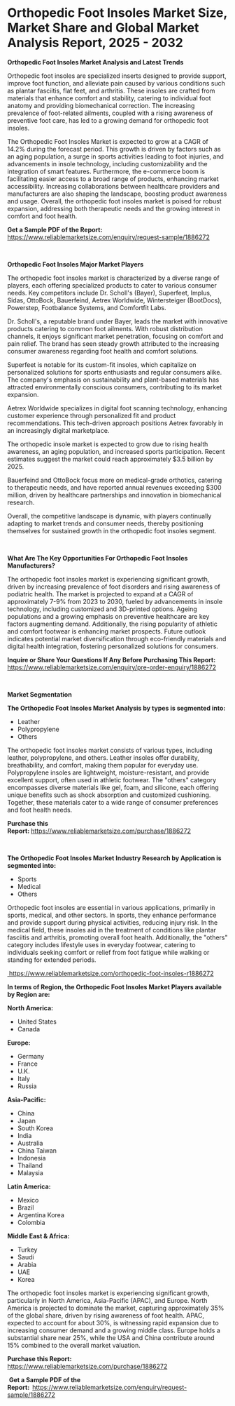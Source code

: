 <p><h1>Orthopedic Foot Insoles Market Size, Market Share and Global Market Analysis Report, 2025 - 2032</h1></p><p><strong>Orthopedic Foot Insoles Market Analysis and Latest Trends</strong></p>
<p><p>Orthopedic foot insoles are specialized inserts designed to provide support, improve foot function, and alleviate pain caused by various conditions such as plantar fasciitis, flat feet, and arthritis. These insoles are crafted from materials that enhance comfort and stability, catering to individual foot anatomy and providing biomechanical correction. The increasing prevalence of foot-related ailments, coupled with a rising awareness of preventive foot care, has led to a growing demand for orthopedic foot insoles.</p><p>The Orthopedic Foot Insoles Market is expected to grow at a CAGR of 14.2% during the forecast period. This growth is driven by factors such as an aging population, a surge in sports activities leading to foot injuries, and advancements in insole technology, including customizability and the integration of smart features. Furthermore, the e-commerce boom is facilitating easier access to a broad range of products, enhancing market accessibility. Increasing collaborations between healthcare providers and manufacturers are also shaping the landscape, boosting product awareness and usage. Overall, the orthopedic foot insoles market is poised for robust expansion, addressing both therapeutic needs and the growing interest in comfort and foot health.</p></p>
<p><strong>Get a Sample PDF of the Report:&nbsp;</strong> <a href="https://www.reliablemarketsize.com/enquiry/request-sample/1886272?utm_campaign=2480&utm_medium=2&utm_source=Github&utm_content=ia&utm_term=13042025&utm_id=orthopedic-foot-insoles">https://www.reliablemarketsize.com/enquiry/request-sample/1886272</a></p>
<p>&nbsp;</p>
<p><strong>Orthopedic Foot Insoles Major Market Players</strong></p>
<p><p>The orthopedic foot insoles market is characterized by a diverse range of players, each offering specialized products to cater to various consumer needs. Key competitors include Dr. Scholl's (Bayer), Superfeet, Implus, Sidas, OttoBock, Bauerfeind, Aetrex Worldwide, Wintersteiger (BootDocs), Powerstep, Footbalance Systems, and Comfortfit Labs. </p><p>Dr. Scholl's, a reputable brand under Bayer, leads the market with innovative products catering to common foot ailments. With robust distribution channels, it enjoys significant market penetration, focusing on comfort and pain relief. The brand has seen steady growth attributed to the increasing consumer awareness regarding foot health and comfort solutions.</p><p>Superfeet is notable for its custom-fit insoles, which capitalize on personalized solutions for sports enthusiasts and regular consumers alike. The company's emphasis on sustainability and plant-based materials has attracted environmentally conscious consumers, contributing to its market expansion.</p><p>Aetrex Worldwide specializes in digital foot scanning technology, enhancing customer experience through personalized fit and product recommendations. This tech-driven approach positions Aetrex favorably in an increasingly digital marketplace.</p><p>The orthopedic insole market is expected to grow due to rising health awareness, an aging population, and increased sports participation. Recent estimates suggest the market could reach approximately $3.5 billion by 2025.</p><p>Bauerfeind and OttoBock focus more on medical-grade orthotics, catering to therapeutic needs, and have reported annual revenues exceeding $300 million, driven by healthcare partnerships and innovation in biomechanical research.</p><p>Overall, the competitive landscape is dynamic, with players continually adapting to market trends and consumer needs, thereby positioning themselves for sustained growth in the orthopedic foot insoles segment.</p></p>
<p>&nbsp;</p>
<p><strong>What Are The Key Opportunities For Orthopedic Foot Insoles Manufacturers?</strong></p>
<p><p>The orthopedic foot insoles market is experiencing significant growth, driven by increasing prevalence of foot disorders and rising awareness of podiatric health. The market is projected to expand at a CAGR of approximately 7-9% from 2023 to 2030, fueled by advancements in insole technology, including customized and 3D-printed options. Ageing populations and a growing emphasis on preventive healthcare are key factors augmenting demand. Additionally, the rising popularity of athletic and comfort footwear is enhancing market prospects. Future outlook indicates potential market diversification through eco-friendly materials and digital health integration, fostering personalized solutions for consumers.</p></p>
<p><strong>Inquire or Share Your Questions If Any Before Purchasing This Report:</strong> <a href="https://www.reliablemarketsize.com/enquiry/pre-order-enquiry/1886272?utm_campaign=2480&utm_medium=2&utm_source=Github&utm_content=ia&utm_term=13042025&utm_id=orthopedic-foot-insoles">https://www.reliablemarketsize.com/enquiry/pre-order-enquiry/1886272</a></p>
<p>&nbsp;</p>
<p><strong>Market Segmentation</strong></p>
<p><strong>The Orthopedic Foot Insoles Market Analysis by types is segmented into:</strong></p>
<p><ul><li>Leather</li><li>Polypropylene</li><li>Others</li></ul></p>
<p><p>The orthopedic foot insoles market consists of various types, including leather, polypropylene, and others. Leather insoles offer durability, breathability, and comfort, making them popular for everyday use. Polypropylene insoles are lightweight, moisture-resistant, and provide excellent support, often used in athletic footwear. The "others" category encompasses diverse materials like gel, foam, and silicone, each offering unique benefits such as shock absorption and customized cushioning. Together, these materials cater to a wide range of consumer preferences and foot health needs.</p></p>
<p><strong>Purchase this Report:&nbsp;</strong><a href="https://www.reliablemarketsize.com/purchase/1886272?utm_campaign=2480&utm_medium=2&utm_source=Github&utm_content=ia&utm_term=13042025&utm_id=orthopedic-foot-insoles">https://www.reliablemarketsize.com/purchase/1886272</a></p>
<p>&nbsp;</p>
<p><strong>The Orthopedic Foot Insoles Market Industry Research by Application is segmented into:</strong></p>
<p><ul><li>Sports</li><li>Medical</li><li>Others</li></ul></p>
<p><p>Orthopedic foot insoles are essential in various applications, primarily in sports, medical, and other sectors. In sports, they enhance performance and provide support during physical activities, reducing injury risk. In the medical field, these insoles aid in the treatment of conditions like plantar fasciitis and arthritis, promoting overall foot health. Additionally, the "others" category includes lifestyle uses in everyday footwear, catering to individuals seeking comfort or relief from foot fatigue while walking or standing for extended periods.</p></p>
<p><a href="https://www.reliablemarketsize.com/orthopedic-foot-insoles-r1886272?utm_campaign=2480&utm_medium=2&utm_source=Github&utm_content=ia&utm_term=13042025&utm_id=orthopedic-foot-insoles">&nbsp;https://www.reliablemarketsize.com/orthopedic-foot-insoles-r1886272</a></p>
<p><strong>In terms of Region, the Orthopedic Foot Insoles Market Players available by Region are:</strong></p>
<p>
    <p> <strong> North America: </strong>
        <ul>
            <li>United States</li>
            <li>Canada</li>
        </ul>
        </p> 
    <p> <strong> Europe: </strong>
        <ul>
            <li>Germany</li>
            <li>France</li>
            <li>U.K.</li>
            <li>Italy</li>
            <li>Russia</li>
        </ul>
        </p> 
    <p> <strong> Asia-Pacific: </strong>
        <ul>
            <li>China</li>
            <li>Japan</li>
            <li>South Korea</li>
            <li>India</li>
            <li>Australia</li>
            <li>China Taiwan</li>
            <li>Indonesia</li>
            <li>Thailand</li>
            <li>Malaysia</li>
        </ul>
        </p> 
    <p> <strong> Latin America: </strong>
        <ul>
            <li>Mexico</li>
            <li>Brazil</li>
            <li>Argentina Korea</li>
            <li>Colombia</li>
        </ul>
        </p> 
    <p> <strong> Middle East & Africa: </strong>
        <ul>
            <li>Turkey</li>
            <li>Saudi</li>
            <li>Arabia</li>
            <li>UAE</li>
            <li>Korea</li>
        </ul>
    </p>
    </p>
<p><p>The orthopedic foot insoles market is experiencing significant growth, particularly in North America, Asia-Pacific (APAC), and Europe. North America is projected to dominate the market, capturing approximately 35% of the global share, driven by rising awareness of foot health. APAC, expected to account for about 30%, is witnessing rapid expansion due to increasing consumer demand and a growing middle class. Europe holds a substantial share near 25%, while the USA and China contribute around 15% combined to the overall market valuation.</p></p>
<p><strong>Purchase this Report: </strong><a href="https://www.reliablemarketsize.com/purchase/1886272?utm_campaign=2480&utm_medium=2&utm_source=Github&utm_content=ia&utm_term=13042025&utm_id=orthopedic-foot-insoles">https://www.reliablemarketsize.com/purchase/1886272</a></p>
<p>&nbsp;<strong>Get a Sample PDF of the Report:&nbsp;&nbsp;</strong><a href="https://www.reliablemarketsize.com/enquiry/request-sample/1886272?utm_campaign=2480&utm_medium=2&utm_source=Github&utm_content=ia&utm_term=13042025&utm_id=orthopedic-foot-insoles">https://www.reliablemarketsize.com/enquiry/request-sample/1886272</a></p>
<p><strong></strong></p>
<p><p></p><p></p><p></p></p>